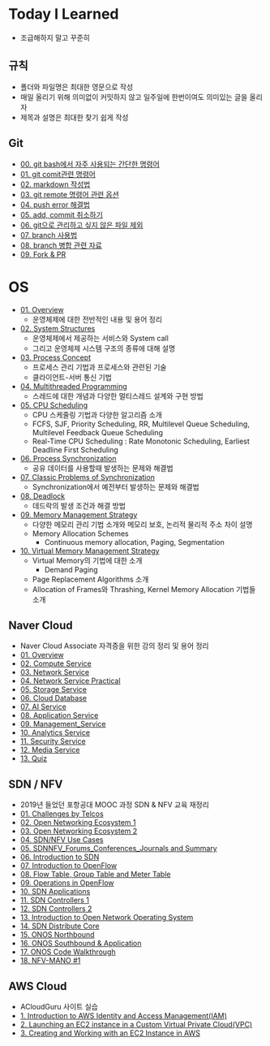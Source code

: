 # Today I Learned

- 조급해하지 말고 꾸준히

## 규칙

- 폴더와 파일명은 최대한 영문으로 작성
- 매일 올리기 위해 의미없이 커밋하지 않고 일주일에 한번이여도 의미있는 글을 올리자
- 제목과 설명은 최대한 찾기 쉽게 작성



## Git

- [00. git bash에서 자주 사용되는 간단한 명령어](git/00_basic_cli.md)
- [01. git comit관련 명령어](git/01_git.md)
- [02. markdown 작성법](git/02_markdown.md)
- [03. git remote 명령어 관련 옵션](git/03_git_remote.md)
- [04. push error 해결법](git/04_push_error.md)
- [05. add, commit 취소하기](git/05_restore.md)
- [06. git으로 관리하고 싶지 않은 파일 제외](git/06_git_ignore.md)
- [07. branch 사용법](git/07_branch.md)
- [08. branch 병합 관련 자료](git/08_merge_branch.md)
- [09. Fork & PR](git/09_fork_pr.md)



# OS

- [01. Overview](OS/01_Overview.md)
  - 운영체제에 대한 전반적인 내용 및 용어 정리
- [02. System Structures](OS/02_System_Structures.md)
  - 운영체제에서 제공하는 서비스와 System call
  - 그리고 운영체제 시스템 구조의 종류에 대해 설명
- [03. Process Concept](OS/03_Process_Concept.md)
  - 프로세스 관리 기법과 프로세스와 관련된 기술
  - 클라이언트-서버 통신 기법
- [04. Multithreaded Programming](OS/04_Multithreaded_Programming.md)
  - 스레드에 대한 개념과 다양한 멀티스레드 설계와 구현 방법
- [05. CPU Scheduling](OS/05_CPU_Scheduling.md)
  - CPU 스케줄링 기법과 다양한 알고리즘 소개
  - FCFS, SJF, Priority Scheduling, RR, Multilevel Queue Scheduling, Multilevel Feedback Queue Scheduling
  - Real-Time CPU Scheduling : Rate Monotonic Scheduling, Earliest Deadline First Scheduling
- [06. Process Synchronization](OS/06_Process_Synchronization.md)
  - 공유 데이터를 사용할때 발생하는 문제와 해결법
- [07. Classic Problems of Synchronization](OS/07_Classic_Problems_of_Synchronization.md)
  - Synchronization에서 예전부터 발생하는 문제와 해결법
- [08. Deadlock](OS/08_Deadlock.md)
  - 데드락의 발생 조건과 해결 방법
- [09. Memory Management Strategy](OS/09_Memory_Management_Strategy.md)
  - 다양한 메모리 관리 기법 소개와 메모리 보호, 논리적 물리적 주소 차이 설명
  - Memory Allocation Schemes
    - Continuous memory allocation, Paging, Segmentation
- [10. Virtual Memory Management Strategy](OS/10_Virtual_Memory_Management_Strategy.md)
  - Virtual Memory의 기법에 대한 소개
    - Demand Paging
  - Page Replacement Algorithms 소개
  - Allocation of Frames와 Thrashing, Kernel Memory Allocation 기법들 소개



## Naver Cloud

- Naver Cloud Associate 자격증을 위한 강의 정리 및 용어 정리
- [01. Overview](Naver_Cloud/01_Overview.md)
- [02. Compute Service](Naver_Cloud/02_Compute_Service.md)
- [03. Network Service](Naver_Cloud/03_Network_Service.md)
- [04. Network Service Practical](Naver_Cloud/04_Network_Service_Practical.md)
- [05. Storage Service](Naver_Cloud/05_Storage_Service.md)
- [06. Cloud Database](Naver_Cloud/06_Cloud_Database.md)
- [07. AI Service](Naver_Cloud/07_AI_Service.md)
- [08. Application Service](Naver_Cloud/08_Application_Service.md)
- [09. Management_Service](Naver_Cloud/09_Management_Service.md)
- [10. Analytics Service](Naver_Cloud/10_Analytics_Service.md)
- [11. Security Service](Naver_Cloud/11_Security_Service.md)
- [12. Media Service](Naver_Cloud/12_Media_Service.md)
- [13. Quiz](Naver_Cloud/13_Quiz.md)



## SDN / NFV

- 2019년 들었던 포항공대 MOOC 과정 SDN & NFV 교육 재정리
- [01. Challenges by Telcos](SDN&NFV/01_Challenges_by_Telcos.md)
- [02. Open Networking Ecosystem 1](SDN&NFV/02_Open_Networking_Ecosystem_1.md)
- [03. Open Networking Ecosystem 2](SDN&NFV/03_Open_Networking_Ecosystem_2.md)
- [04. SDN/NFV Use Cases](SDN&NFV/04_SDN&NFV_Use_Cases.md)
- [05. SDNNFV_Forums_Conferences_Journals and Summary](SDN&NFV/05_SDNNFV_Forums_Conferences_Journals_and_Summary.md)
- [06. Introduction to SDN](SDN&NFV/06_Introduction_to_SDN.md)
- [07. Introduction to OpenFlow](SDN&NFV/07_Introduction_to_OpenFlow.md)
- [08. Flow Table, Group Table and Meter Table](SDN&NFV/08_Flow_Table_Group_Table_and_Meter_Table.md)
- [09. Operations in OpenFlow](SDN&NFV/09_Operations_in_OpenFlow.md)
- [10. SDN Applications](SDN&NFV/10_SDN_Applications.md)
- [11. SDN Controllers 1](SDN&NFV/11_SDN_Controllers_1.md)
- [12. SDN Controllers 2](SDN&NFV/12_SDN_Controller_2.md)
- [13. Introduction to Open Network Operating System](13_Introduction_to_Open_Network_Operating_System(ONOS).md)
- [14. SDN Distribute Core](14_SDN_Distributed_Core.md)
- [15. ONOS Northbound](SDN&/NFV/15_ONOS_Northbound.md)
- [16. ONOS Southbound & Application](SDN&NFV/16_ONOS_Southbound_and_Application.md)
- [17. ONOS Code Walkthrough](SDN&NFV/17_ONOS_Code_Walkthrough.md)
- [18. NFV-MANO #1](SDN&NFV/18_NFV-MANO_1.md)



## AWS Cloud

- ACloudGuru 사이트 실습
- [1. Introduction to AWS Identity and Access Management(IAM)](AWS_Cloud/01_Introduction_to_AWS_Identity_and_Access_Management(IAM).md)
- [2. Launching an EC2 instance in a Custom Virtual Private Cloud(VPC)](AWS_Cloud/02_Launching_an_EC2_instance_in_a_Custom_Virtual_Private_Cloud(VPC).md)
- [3. Creating and Working with an EC2 Instance in AWS](AWS_Cloud/03_Creating_and_Working_with_an_EC2_Instance_in_AWS.md)

